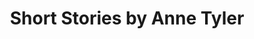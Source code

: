 ---
title: Short Stories by Anne Tyler
categories: [Short Story,Fiction Literature]
tags: [Short Story,America,⭐⭐⭐⭐⭐⭐⭐☆☆☆ 7/10]
---